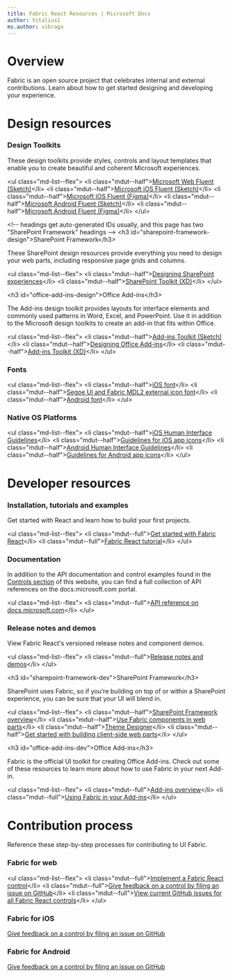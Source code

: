 ```yaml
---
title: Fabric React Resources | Microsoft Docs
author: Vitalius1
ms.author: vibraga
---
```


# Overview
Fabric is an open source project that celebrates internal and external contributions. Learn about how to get started designing and developing your experience.


# Design resources
### Design Toolkits

These design toolkits provide styles, controls and layout templates that enable you to create beautiful and coherent Microsoft experiences.

&lt;ul class&#x3D;&quot;md-list--flex&quot;&gt;
  &lt;li class&#x3D;&quot;mdut--half&quot;&gt;[Microsoft Web Fluent (Sketch)](https:&#x2F;&#x2F;aka.ms&#x2F;FluentToolkits&#x2F;Web&#x2F;Sketch)&lt;&#x2F;li&gt;
  &lt;li class&#x3D;&quot;mdut--half&quot;&gt;[Microsoft iOS Fluent (Sketch)](https:&#x2F;&#x2F;aka.ms&#x2F;FluentToolkits&#x2F;iOS&#x2F;Sketch)&lt;&#x2F;li&gt;
  &lt;li class&#x3D;&quot;mdut--half&quot;&gt;[Microsoft iOS Fluent (Figma)](https:&#x2F;&#x2F;aka.ms&#x2F;FluentToolkits&#x2F;iOS&#x2F;Figma)&lt;&#x2F;li&gt;
  &lt;li class&#x3D;&quot;mdut--half&quot;&gt;[Microsoft Android Fluent (Sketch)](https:&#x2F;&#x2F;aka.ms&#x2F;FluentToolkits&#x2F;Android&#x2F;Sketch)&lt;&#x2F;li&gt;
  &lt;li class&#x3D;&quot;mdut--half&quot;&gt;[Microsoft Android Fluent (Figma)](https:&#x2F;&#x2F;aka.ms&#x2F;FluentToolkits&#x2F;Android&#x2F;Figma)&lt;&#x2F;li&gt;
&lt;&#x2F;ul&gt;

&lt;!-- headings get auto-generated IDs usually, and this page has two &quot;SharePoint Framework&quot; headings --&gt;
&lt;h3 id&#x3D;&quot;sharepoint-framework-design&quot;&gt;SharePoint Framework&lt;&#x2F;h3&gt;

These SharePoint design resources provide everything you need to design your web parts, including responsive page grids and columns.

&lt;ul class&#x3D;&quot;md-list--flex&quot;&gt;
  &lt;li class&#x3D;&quot;mdut--half&quot;&gt;[Designing SharePoint experiences](https:&#x2F;&#x2F;aka.ms&#x2F;spdesign)&lt;&#x2F;li&gt;
  &lt;li class&#x3D;&quot;mdut--half&quot;&gt;[SharePoint Toolkit (XD)](https:&#x2F;&#x2F;aka.ms&#x2F;sharepoint-toolkit)&lt;&#x2F;li&gt;
&lt;&#x2F;ul&gt;

&lt;h3 id&#x3D;&quot;office-add-ins-design&quot;&gt;Office Add-ins&lt;&#x2F;h3&gt;

The Add-ins design toolkit provides layouts for interface elements and commonly used patterns in Word, Excel, and PowerPoint. Use it in addition to the Microsoft design toolkits to create an add-in that fits within Office.

&lt;ul class&#x3D;&quot;md-list--flex&quot;&gt;
  &lt;li class&#x3D;&quot;mdut--half&quot;&gt;[Add-ins Toolkit (Sketch)](https:&#x2F;&#x2F;aka.ms&#x2F;addins_sketch_toolkit)&lt;&#x2F;li&gt;
  &lt;li class&#x3D;&quot;mdut--half&quot;&gt;[Designing Office Add-ins](https:&#x2F;&#x2F;docs.microsoft.com&#x2F;en-us&#x2F;office&#x2F;dev&#x2F;add-ins&#x2F;design&#x2F;add-in-design)&lt;&#x2F;li&gt;
  &lt;li class&#x3D;&quot;mdut--half&quot;&gt;[Add-ins Toolkit (XD)](https:&#x2F;&#x2F;aka.ms&#x2F;addins_toolkit)&lt;&#x2F;li&gt;
&lt;&#x2F;ul&gt;

### Fonts

&lt;ul class&#x3D;&quot;md-list--flex&quot;&gt;
  &lt;li class&#x3D;&quot;mdut--half&quot;&gt;[iOS font](https:&#x2F;&#x2F;developer.apple.com&#x2F;fonts&#x2F;)&lt;&#x2F;li&gt;
  &lt;li class&#x3D;&quot;mdut--half&quot;&gt;[Segoe UI and Fabric MDL2 external icon font](https:&#x2F;&#x2F;aka.ms&#x2F;WebFluentFonts)&lt;&#x2F;li&gt;
  &lt;li class&#x3D;&quot;mdut--half&quot;&gt;[Android font](https:&#x2F;&#x2F;fonts.google.com&#x2F;specimen&#x2F;Roboto)&lt;&#x2F;li&gt;
&lt;&#x2F;ul&gt;

### Native OS Platforms

&lt;ul class&#x3D;&quot;md-list--flex&quot;&gt;
  &lt;li class&#x3D;&quot;mdut--half&quot;&gt;[iOS Human Interface Guidelines](https:&#x2F;&#x2F;developer.apple.com&#x2F;design&#x2F;human-interface-guidelines&#x2F;ios&#x2F;overview&#x2F;themes&#x2F;)&lt;&#x2F;li&gt;
  &lt;li class&#x3D;&quot;mdut--half&quot;&gt;[Guidelines for iOS app icons](https:&#x2F;&#x2F;developer.apple.com&#x2F;design&#x2F;human-interface-guidelines&#x2F;ios&#x2F;icons-and-images&#x2F;app-icon&#x2F;)&lt;&#x2F;li&gt;
  &lt;li class&#x3D;&quot;mdut--half&quot;&gt;[Android Human Interface Guidelines](https:&#x2F;&#x2F;developer.android.com&#x2F;design&#x2F;)&lt;&#x2F;li&gt;
  &lt;li class&#x3D;&quot;mdut--half&quot;&gt;[Guidelines for Android app icons](https:&#x2F;&#x2F;developer.android.com&#x2F;guide&#x2F;practices&#x2F;ui_guidelines&#x2F;icon_design)&lt;&#x2F;li&gt;
&lt;&#x2F;ul&gt;


# Developer resources
### Installation, tutorials and examples

Get started with React and learn how to build your first projects.

&lt;ul class&#x3D;&quot;md-list--flex&quot;&gt;
  &lt;li class&#x3D;&quot;mdut--full&quot;&gt;[Get started with Fabric React](#&#x2F;get-started)&lt;&#x2F;li&gt;
  &lt;li class&#x3D;&quot;mdut--full&quot;&gt;[Fabric React tutorial](https:&#x2F;&#x2F;github.com&#x2F;OfficeDev&#x2F;office-ui-fabric-react&#x2F;wiki&#x2F;Getting-Started-with-UI-Fabric)&lt;&#x2F;li&gt;
&lt;&#x2F;ul&gt;

### Documentation

In addition to the API documentation and control examples found in the [Controls section](#&#x2F;controls&#x2F;web) of this website, you can find a full collection of API references on the docs.microsoft.com portal.

&lt;ul class&#x3D;&quot;md-list--flex&quot;&gt;
  &lt;li class&#x3D;&quot;mdut--full&quot;&gt;[API reference on docs.microsoft.com](https:&#x2F;&#x2F;docs.microsoft.com&#x2F;en-us&#x2F;javascript&#x2F;api&#x2F;office-ui-fabric-react?branch&#x3D;live&amp;view&#x3D;office-ui-fabric-react-latest)&lt;&#x2F;li&gt;
&lt;&#x2F;ul&gt;

### Release notes and demos

View Fabric React&#39;s versioned release notes and component demos.

&lt;ul class&#x3D;&quot;md-list--flex&quot;&gt;
  &lt;li class&#x3D;&quot;mdut--full&quot;&gt;[Release notes and demos](https:&#x2F;&#x2F;aka.ms&#x2F;FabricDemo)&lt;&#x2F;li&gt;
&lt;&#x2F;ul&gt;

&lt;h3 id&#x3D;&quot;sharepoint-framework-dev&quot;&gt;SharePoint Framework&lt;&#x2F;h3&gt;

SharePoint uses Fabric, so if you’re building on top of or within a SharePoint experience, you can be sure that your UI will blend in.

&lt;ul class&#x3D;&quot;md-list--flex&quot;&gt;
  &lt;li class&#x3D;&quot;mdut--half&quot;&gt;[SharePoint Framework overview](https:&#x2F;&#x2F;aka.ms&#x2F;spfx)&lt;&#x2F;li&gt;
  &lt;li class&#x3D;&quot;mdut--half&quot;&gt;[Use Fabric components in web parts](https:&#x2F;&#x2F;aka.ms&#x2F;spfx-fabric-react)&lt;&#x2F;li&gt;
  &lt;li class&#x3D;&quot;mdut--half&quot;&gt;[Theme Designer](https:&#x2F;&#x2F;aka.ms&#x2F;themedesigner)&lt;&#x2F;li&gt;
  &lt;li class&#x3D;&quot;mdut--half&quot;&gt;[Get started with building client-side web parts](https:&#x2F;&#x2F;aka.ms&#x2F;spfx-tutorials)&lt;&#x2F;li&gt;
&lt;&#x2F;ul&gt;

&lt;h3 id&#x3D;&quot;office-add-ins-dev&quot;&gt;Office Add-ins&lt;&#x2F;h3&gt;

Fabric is the official UI toolkit for creating Office Add-ins. Check out some of these resources to learn more about how to use Fabric in your next Add-in.

&lt;ul class&#x3D;&quot;md-list--flex&quot;&gt;
  &lt;li class&#x3D;&quot;mdut--full&quot;&gt;[Add-ins overview](http:&#x2F;&#x2F;dev.office.com&#x2F;docs&#x2F;add-ins&#x2F;overview&#x2F;office-add-ins)&lt;&#x2F;li&gt;
  &lt;li class&#x3D;&quot;mdut--full&quot;&gt;[Using Fabric in your Add-ins](http:&#x2F;&#x2F;dev.office.com&#x2F;docs&#x2F;add-ins&#x2F;design&#x2F;add-in-design)&lt;&#x2F;li&gt;
&lt;&#x2F;ul&gt;


# Contribution process
Reference these step-by-step processes for contributing to UI Fabric.

### Fabric for web

&lt;ul class&#x3D;&quot;md-list--flex&quot;&gt;
  &lt;li class&#x3D;&quot;mdut--full&quot;&gt;[Implement a Fabric React control](https:&#x2F;&#x2F;github.com&#x2F;OfficeDev&#x2F;office-ui-fabric-react&#x2F;wiki&#x2F;New-Components)&lt;&#x2F;li&gt;
  &lt;li class&#x3D;&quot;mdut--full&quot;&gt;[Give feedback on a control by filing an issue on GitHub](https:&#x2F;&#x2F;github.com&#x2F;OfficeDev&#x2F;office-ui-fabric-react&#x2F;wiki&#x2F;Reporting-Issues)&lt;&#x2F;li&gt;
  &lt;li class&#x3D;&quot;mdut--full&quot;&gt;[View current GitHub issues for all Fabric React controls](https:&#x2F;&#x2F;github.com&#x2F;OfficeDev&#x2F;office-ui-fabric-react&#x2F;issues)&lt;&#x2F;li&gt;
&lt;&#x2F;ul&gt;

### Fabric for iOS

[Give feedback on a control by filing an issue on GitHub](https:&#x2F;&#x2F;github.com&#x2F;OfficeDev&#x2F;ui-fabric-ios&#x2F;issues)

### Fabric for Android

[Give feedback on a control by filing an issue on GitHub](https:&#x2F;&#x2F;github.com&#x2F;OfficeDev&#x2F;ui-fabric-android&#x2F;issues)
